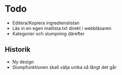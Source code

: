 # Todo

- Editera/Kopiera ingredienslistan
- Läs in en egen matlista.txt direkt i webbläsaren
- Kategorier och slumpning därefter

## Historik

- Ny design
- Slumpfunktionen skall välja unika så långt det går
